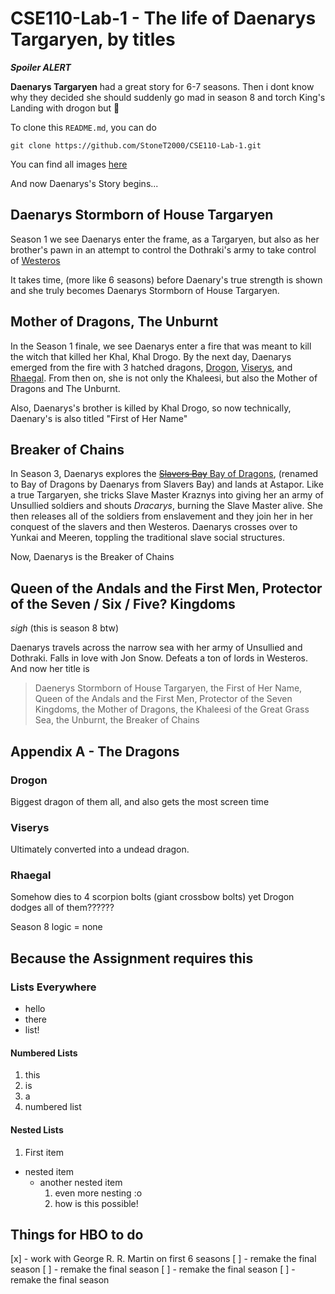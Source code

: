 # CSE110-Lab-1 - The life of Daenarys Targaryen, by titles

***Spoiler ALERT***

**Daenarys Targaryen** had a great story for 6-7 seasons. Then i dont know why they decided she should suddenly go mad in season 8 and torch King's Landing with drogon but :facepalm:

To clone this `README.md`, you can do

```
git clone https://github.com/StoneT2000/CSE110-Lab-1.git
```
You can find all images [here](assets/)


And now Daenarys's Story begins...

## Daenarys Stormborn of House Targaryen

Season 1 we see Daenarys enter the frame, as a Targaryen, but also as her brother's pawn in an attempt to control the Dothraki's army to take control of [Westeros](https://gameofthrones.fandom.com/wiki/Westeros)

It takes time, (more like 6 seasons) before Daenary's true strength is shown and she truly becomes Daenarys Stormborn of House Targaryen.


## Mother of Dragons, The Unburnt

In the Season 1 finale, we see Daenarys enter a fire that was meant to kill the witch that killed her Khal, Khal Drogo. By the next day, Daenarys emerged from the fire with 3 hatched dragons, [Drogon](#Drogon), [Viserys](#Viserys), and [Rhaegal](#Rhaegal). From then on, she is not only the Khaleesi, but also the Mother of Dragons and The Unburnt.

Also, Daenarys's brother is killed by Khal Drogo, so now technically, Daenary's is also titled "First of Her Name"

## Breaker of Chains

In Season 3, Daenarys explores the [~~Slavers Bay~~ Bay of Dragons](https://gameofthrones.fandom.com/wiki/Bay_of_Dragons), (renamed to Bay of Dragons by Daenarys from Slavers Bay) and lands at Astapor. Like a true Targaryen, she tricks Slave Master Kraznys into giving her an army of Unsullied soldiers and shouts *Dracarys*, burning the Slave Master alive. She then releases all of the soldiers from enslavement and they join her in her conquest of the slavers and then Westeros. Daenarys crosses over to Yunkai and Meeren, toppling the traditional slave social structures.

Now, Daenarys is the Breaker of Chains

## Queen of the Andals and the First Men, Protector of the Seven / Six / Five? Kingdoms

*sigh* (this is season 8 btw)

Daenarys travels across the narrow sea with her army of Unsullied and Dothraki. Falls in love with Jon Snow. Defeats a ton of lords in Westeros. And now her title is 

> Daenerys Stormborn of House Targaryen, the First of Her Name, Queen of the Andals and the First Men, Protector of the Seven Kingdoms, the Mother of Dragons, the Khaleesi of the Great Grass Sea, the Unburnt, the Breaker of Chains

## Appendix A - The Dragons

### Drogon

Biggest dragon of them all, and also gets the most screen time

### Viserys

Ultimately converted into a undead dragon.

### Rhaegal

Somehow dies to 4 scorpion bolts (giant crossbow bolts) yet Drogon dodges all of them??????

Season 8 logic = none

## Because the Assignment requires this

### Lists Everywhere
- hello
- there
- list!
#### Numbered Lists
1. this
2. is
3. a
4. numbered list
#### Nested Lists
1. First item
  - nested item
    - another nested item
      1. even more nesting :o
      2. how is this possible!

## Things for HBO to do

[x] - work with George R. R. Martin on first 6 seasons
[ ] - remake the final season
[ ] - remake the final season
[ ] - remake the final season
[ ] - remake the final season